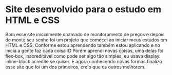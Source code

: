 # Site desenvolvido para o estudo em HTML  e CSS
 
Bom esse site inicialmente chamado de monitoramento de preços e depois de monte seu senho foi um projeto que comecei ao iniciar meus estudos em HTML e CSS. 
Conforme estou aprendendo também estou aplicando e no inicia a gente faz cada coisa :D
Porém aprendi novas coisas, uma delas foi flex-box, inacreditável como pode ser algo tão simples, eu usava display: inline-block acredite se quiser. 
E agora conhecendo novas formas finalizo esse site que foi um dos primeiros, creio que os outros melhorem. 													
